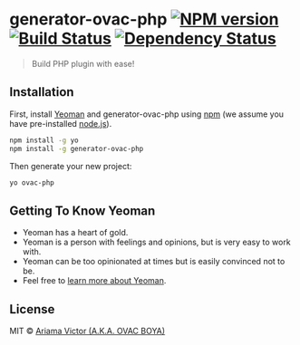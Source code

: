 # generator-ovac-php [![NPM version][npm-image]][npm-url] [![Build Status][travis-image]][travis-url] [![Dependency Status][daviddm-image]][daviddm-url]
> Build PHP plugin with ease!

## Installation

First, install [Yeoman](http://yeoman.io) and generator-ovac-php using [npm](https://www.npmjs.com/) (we assume you have pre-installed [node.js](https://nodejs.org/)).

```bash
npm install -g yo
npm install -g generator-ovac-php
```

Then generate your new project:

```bash
yo ovac-php
```

## Getting To Know Yeoman

 * Yeoman has a heart of gold.
 * Yeoman is a person with feelings and opinions, but is very easy to work with.
 * Yeoman can be too opinionated at times but is easily convinced not to be.
 * Feel free to [learn more about Yeoman](http://yeoman.io/).

## License

MIT © [Ariama Victor (A.K.A. OVAC BOYA)](https://www.ovac4u.com)


[npm-image]: https://badge.fury.io/js/generator-ovac-php.svg
[npm-url]: https://npmjs.org/package/generator-ovac-php
[travis-image]: https://travis-ci.org/ovac/generator-ovac-php.svg?branch=master
[travis-url]: https://travis-ci.org/ovac/generator-ovac-php
[daviddm-image]: https://david-dm.org/ovac/generator-ovac-php.svg?theme=shields.io
[daviddm-url]: https://david-dm.org/ovac/generator-ovac-php
